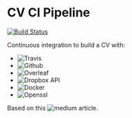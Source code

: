 # CV CI Pipeline
[![Build Status](https://travis-ci.org/Fmrhj/cv-pipeline.svg?branch=master)](https://travis-ci.org/Fmrhj/cv-pipeline)

Continuous integration to build a CV with:
- ![Travis](https://travis-ci.org)
- ![Github](https://github.com)
- ![Overleaf](https://www.overleaf.com)
- ![Dropbox API](https://www.dropbox.com/developers)
- ![Docker](https://www.docker.com/)
- ![Openssl](https://www.openssl.org)

Based on this ![medium article](https://medium.com/@baymac/continuous-integration-of-latex-documents-using-travis-ci-a1916c89e978).
